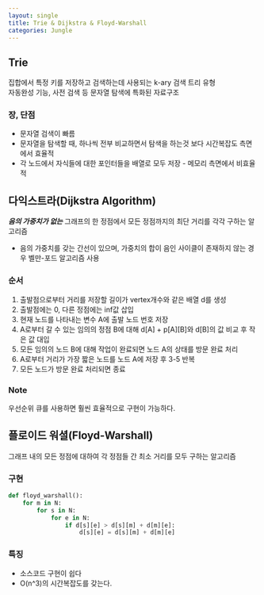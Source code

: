 ```yaml
---
layout: single
title: Trie & Dijkstra & Floyd-Warshall
categories: Jungle
---
```


## Trie
집합에서 특정 키를 저장하고 검색하는데 사용되는 k-ary 검색 트리 유형<br>
자동완성 기능, 사전 검색 등 문자열 탐색에 특화된 자료구조

### 장, 단점
* 문자열 검색이 빠름
* 문자열을 탐색할 때, 하나씩 전부 비교하면서 탐색을 하는것 보다 시간복잡도 측면에서 효율적
* 각 노드에서 자식들에 대한 포인터들을 배열로 모두 저장 - 메모리 측면에서 비효율적

## 다익스트라(Dijkstra Algorithm)
***음의 가중치가 없는*** 그래프의 한 정점에서 모든 정점까지의 최단 거리를 각각 구하는 알고리즘<br>
*   음의 가중치를 갖는 간선이 있으며, 가중치의 합이 음인 사이클이 존재하지 않는 경우 벨만-포드 알고리즘 사용

### 순서
1. 출발점으로부터 거리를 저장할 길이가 vertex개수와 같은 배열 d를 생성
2. 출발점에는 0, 다른 정점에는 inf값 삽입
3. 현재 노드를 나타내는 변수 A에 출발 노드 번호 저장
4. A로부터 갈 수 있는 임의의 정점 B에 대해 d[A] + p[A][B]와 d[B]의 값 비교 후 작은 값 대입
5. 모든 임의의 노드 B에 대해 작업이 완료되면 노드 A의 상태를 방문 완료 처리
6. A로부터 거리가 가장 짧은 노드를 노드 A에 저장 후 3-5 반복
7. 모든 노드가 방문 완료 처리되면 종료

### Note
우선순위 큐를 사용하면 훨씬 효율적으로 구현이 가능하다.

## 플로이드 워셜(Floyd-Warshall)
그래프 내의 모든 정점에 대하여 각 정점들 간 최소 거리를 모두 구하는 알고리즘

### 구현
```python
def floyd_warshall():
    for m in N:
        for s in N:
            for e in N:
                if d[s][e] > d[s][m] + d[m][e]:
                    d[s][e] = d[s][m] + d[m][e]
```

### 특징
* 소스코드 구현이 쉽다
* O(n^3)의 시간복잡도를 갖는다.